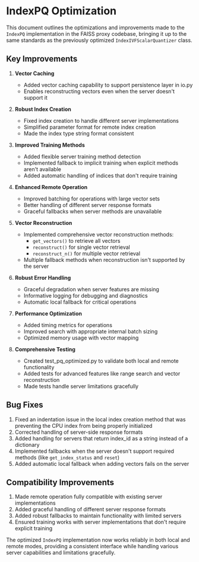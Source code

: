 # IndexPQ Optimization

This document outlines the optimizations and improvements made to the `IndexPQ` implementation in the FAISS proxy codebase, bringing it up to the same standards as the previously optimized `IndexIVFScalarQuantizer` class.

## Key Improvements

1. **Vector Caching**
   - Added vector caching capability to support persistence layer in io.py
   - Enables reconstructing vectors even when the server doesn't support it

2. **Robust Index Creation**
   - Fixed index creation to handle different server implementations
   - Simplified parameter format for remote index creation
   - Made the index type string format consistent

3. **Improved Training Methods**
   - Added flexible server training method detection
   - Implemented fallback to implicit training when explicit methods aren't available
   - Added automatic handling of indices that don't require training

4. **Enhanced Remote Operation**
   - Improved batching for operations with large vector sets
   - Better handling of different server response formats
   - Graceful fallbacks when server methods are unavailable

5. **Vector Reconstruction**
   - Implemented comprehensive vector reconstruction methods:
     - `get_vectors()` to retrieve all vectors
     - `reconstruct()` for single vector retrieval
     - `reconstruct_n()` for multiple vector retrieval
   - Multiple fallback methods when reconstruction isn't supported by the server

6. **Robust Error Handling**
   - Graceful degradation when server features are missing
   - Informative logging for debugging and diagnostics
   - Automatic local fallback for critical operations

7. **Performance Optimization**
   - Added timing metrics for operations
   - Improved search with appropriate internal batch sizing
   - Optimized memory usage with vector mapping

8. **Comprehensive Testing**
   - Created test_pq_optimized.py to validate both local and remote functionality
   - Added tests for advanced features like range search and vector reconstruction
   - Made tests handle server limitations gracefully

## Bug Fixes

1. Fixed an indentation issue in the local index creation method that was preventing the CPU index from being properly initialized
2. Corrected handling of server-side response formats
3. Added handling for servers that return index_id as a string instead of a dictionary
4. Implemented fallbacks when the server doesn't support required methods (like `get_index_status` and `reset`)
5. Added automatic local fallback when adding vectors fails on the server

## Compatibility Improvements

1. Made remote operation fully compatible with existing server implementations
2. Added graceful handling of different server response formats
3. Added robust fallbacks to maintain functionality with limited servers
4. Ensured training works with server implementations that don't require explicit training

The optimized `IndexPQ` implementation now works reliably in both local and remote modes, providing a consistent interface while handling various server capabilities and limitations gracefully.
